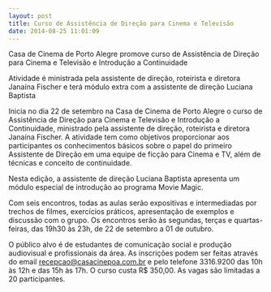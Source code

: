 ```yaml
---
layout: post
title: Curso de Assistência de Direção para Cinema e Televisão
date: 2014-08-25 11:01:09
---
```

Casa de Cinema de Porto Alegre promove curso de Assistência de Direção para Cinema e Televisão e Introdução a Continuidade

Atividade é ministrada pela assistente de direção, roteirista e diretora Janaína Fischer e terá módulo extra com a assistente de direção Luciana Baptista

Inicia no dia 22 de setembro na Casa de Cinema de Porto Alegre o curso de Assistência de Direção para Cinema e Televisão e Introdução a Continuidade, ministrado pela assistente de direção, roteirista e diretora Janaína Fischer. A atividade tem como objetivos proporcionar aos participantes os conhecimentos básicos sobre o papel do primeiro Assistente de Direção em uma equipe de ficção para Cinema e TV, além de técnicas e conceito de continuidade.

Nesta edição, a assistente de direção Luciana Baptista apresenta um módulo especial de introdução ao programa Movie Magic.

Com seis encontros, todas as aulas serão expositivas e intermediadas por trechos de filmes, exercícios práticos, apresentação de exemplos e discussão com o grupo. Os encontros serão às segundas, terças e quartas-feiras, das 19h30 às 23h, de 22 de setembro a 01 de outubro.

O público alvo é de estudantes de comunicação social e produção audiovisual e profissionais da área. As inscrições podem ser feitas através do email [recepcao@casacinepoa.com.br](mailto:recepcao@casacinepoa.com.br) e pelo telefone 3316.9200 das 10h às 12h e das 15h às 17h. O curso custa R$ 350,00. As vagas são limitadas a 20 participantes.